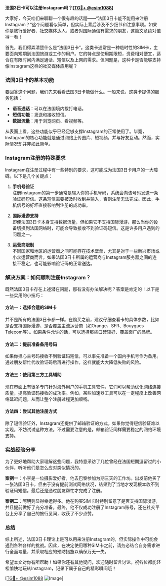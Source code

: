 **法国3日卡可以注册Instagram吗？[[TG💪+ @esim1088](https://t.me/s/esim1088)]**

大家好，今天咱们来聊聊一个很有趣的话题——“法国3日卡能不能用来注册Instagram？”这个问题看似简单，但实际上背后涉及不少细节和注意事项。如果你是旅行爱好者、社交媒体达人，或者对国际通信有需求的朋友，这篇文章绝对值得一看！

首先，我们得弄清楚什么是“法国3日卡”。这类卡通常是一种临时性的SIM卡，主要面向短期到法国旅游或工作的用户。它的特点是使用期限短，资费相对便宜，适合在有限时间内满足通话、短信以及上网的需求。但问题是，这种卡是否能够支持像Instagram这样的社交媒体应用呢？

### 法国3日卡的基本功能

要回答这个问题，我们先来看看法国3日卡能做什么。一般来说，这类卡提供的服务包括：

- **语音通话**：可以在法国境内拨打电话。
- **短信功能**：发送和接收短信。
- **数据流量**：用于浏览网页、看视频等。

从表面上看，这些功能似乎已经足够支撑Instagram的正常使用了。毕竟，Instagram的核心功能就是通过网络上传图片、短视频，并与好友互动。然而，实际情况却并非如此简单。

### Instagram注册的特殊要求

Instagram在注册过程中有一些特别的要求，这可能成为法国3日卡用户的一大障碍。以下是几个关键点：

1. **手机号验证**  
   注册Instagram的第一步通常是输入你的手机号码，系统会向该号码发送一条验证码短信。这条短信需要被及时收到并输入，否则注册无法完成。因此，手机信号的好坏直接影响到注册的成功率。

2. **国际漫游支持**  
   即便法国3日卡本身支持数据流量，但如果它不支持国际漫游，那么当你的设备切换到法国网络时，可能会导致接收不到验证码短信。这是许多用户遇到的问题之一。

3. **运营商限制**  
   不同国家和地区的运营商之间可能存在技术壁垒，尤其是对于一些新兴市场或小众运营商而言。如果法国3日卡所属的运营商与Instagram服务器之间的连接不稳定，也可能影响验证码的正常送达。

### 解决方案：如何顺利注册Instagram？

既然法国3日卡存在上述潜在问题，那有没有办法解决呢？答案是肯定的！以下是一些实用的小技巧：

#### 方法一：选择合适的SIM卡
并不是所有的法国3日卡都一样。在购买之前，建议仔细查看卡的具体参数，比如是否支持国际漫游、是否覆盖主流运营商（如Orange、SFR、Bouygues Telecom等）。如果条件允许的话，可以选择那些口碑较好、覆盖面广的品牌。

#### 方法二：提前准备备用号码
如果你担心主号码接收不到验证码短信，可以事先准备一个国内手机号作为备用。通过朋友帮忙代收验证码后再进行操作，这样就能大大降低失败的风险。

#### 方法三：使用第三方工具辅助
现在市面上有很多专门针对海外用户的手机工具软件，它们可以帮助优化网络连接质量，提高验证码接收的成功率。例如，某些加速器工具可以在一定程度上改善网络延迟问题，从而让整个注册过程更加顺畅。

#### 方法四：尝试其他注册方式
除了短信验证外，Instagram还提供了邮箱验证的方式。如果你觉得短信验证难以实现，不妨试试这种方法。不过需要注意的是，邮箱验证同样需要稳定的网络环境支持。

### 实战经验分享

为了更好地帮助大家理解这些问题，我特意采访了几位曾经在法国短期逗留过的小伙伴，听听他们是怎么应对类似情况的。

**案例一**：小李是一位摄影爱好者，他去巴黎参加为期三天的工作坊。出发前他买了一张法国3日卡，但由于没有提前测试网络状况，结果到了当地才发现根本收不到验证码短信。最后还是通过朋友帮忙才完成了注册。

**案例二**：阿明则显得幸运得多。他在购买SIM卡时特别留意了是否支持国际漫游，并且提前做好了充分准备。最终，他不仅成功注册了Instagram账号，还在社交平台上分享了自己的旅行见闻，收获了不少点赞。

### 总结

综上所述，法国3日卡理论上是可以用来注册Instagram的，但实际操作中可能会遇到各种各样的挑战。因此，在决定使用哪种SIM卡之前，请务必结合自身需求进行全面考量，并采取相应的预防措施以确保万无一失。

希望本文对你有所帮助！如果你还有其他疑问，欢迎随时留言讨论。祝各位都能轻松愉快地玩转Instagram，记录下属于自己的精彩瞬间哦！

[[TG💪+ @esim1088](https://t.me/s/esim1088) ![Image](https://i.postimg.cc/4NQfJmqS/Snipaste-2025-05-13-00-14-12.png)]